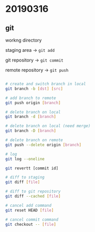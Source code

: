# 20190316

## git

workng directory

staging area
-> `git add`

git repository
-> `git commit`

remote repository
-> `git push`

```sh

# create and switch branch in local
git branch -b [dst] [src]

# add branch to remote
git push origin [branch]

# delete branch on local
git branch -d [branch]

# delete branch on local (need merge)
git branch -D [branch]

# delete branch on remote
git push --delete origin [branch]

# log
git log --oneline

git revertt [commit id]

# diff to staging
git diff [file]

# diff to git repository
git diff --cached [file]

# cancel add command
git reset HEAD [file]

# cancel commit command
git checkout -- [file]

```